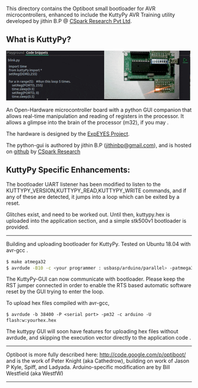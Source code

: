 This directory contains the Optiboot small bootloader for AVR
microcontrollers, enhanced to include the KuttyPy AVR Training
utility developed by jithin B.P @ [CSpark Research Pvt Ltd](https://csparkresearch.in).

What is KuttyPy?
---

![Screenshot](../blink.gif?raw=true "Write Python code to blink all of PORT D")

An Open-Hardware microcontroller board with a python GUI companion
that allows real-time manipulation and reading of registers
in the processor. It allows a glimpse into the brain of
the processor (m32), if you may .

The hardware is designed by the [ExpEYES Project](http://expeyes.in/kuttypy/index.html).

The python-gui is authored by jithin B.P (jithinbp@gmail.com),
and is hosted on [github](https://github.com/csparkresearch/kuttypy-gui) by <a href="https://csparkresearch.in" target="_blank">CSpark Research</a>

KuttyPy Specific Enhancements:
---

The bootloader UART listener has been modified to listen
to the KUTTYPY_VERSION,KUTTYPY_READ,KUTTYPY_WRITE commands,
and if any of these are detected, it jumps into a loop
which can be exited by a reset.

Glitches exist, and need to be worked out. Until then,
kuttypy.hex is uploaded into the application section,
and a simple stk500v1 bootloader is provided.

------------------------------------------------------------
Building and uploading bootloader for KuttyPy. Tested on Ubuntu 18.04
with avr-gcc .

```Bash
$ make atmega32
$ avrdude -B10 -c <your programmer : usbasp/arduino/parallel> -patmega32 -U flash:w:optiboot_atmega32.hex 
```

The KuttyPy-GUI can now communicate with bootloader.
Please keep the RST jumper connected in order to enable the 
RTS based automatic software reset by the GUI trying to enter the loop.

To upload hex files compiled with avr-gcc, 
```
$ avrdude -b 38400 -P <serial port> -pm32 -c arduino -U flash:w:yourhex.hex 
```

The kuttypy GUI will soon have features for uploading hex files without
avrdude, and skipping the execution vector directly to the application code .

-----------------
Optiboot is more fully described here: http://code.google.com/p/optiboot/
and is the work of Peter Knight (aka Cathedrow), building on work of Jason P
Kyle, Spiff, and Ladyada.  Arduino-specific modification are by Bill
Westfield (aka WestfW)


------------------------------------------------------------

